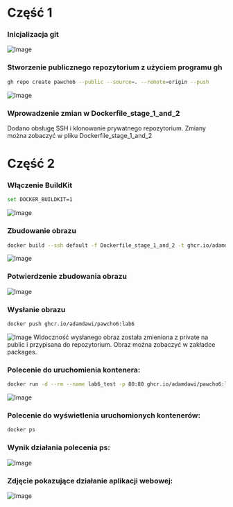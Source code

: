 # Część 1
### Inicjalizacja git
![Image](https://github.com/user-attachments/assets/403a0662-6739-42fd-9adb-c051d7182270)

### Stworzenie publicznego repozytorium z użyciem programu gh
```bash
gh repo create pawcho6 --public --source=. --remote=origin --push
```
![Image](https://github.com/user-attachments/assets/dd1df948-fe1d-4a0f-83e2-4e858dd971a5)

### Wprowadzenie zmian w Dockerfile_stage_1_and_2
Dodano obsługę SSH i klonowanie prywatnego repozytorium. Zmiany można zobaczyć w pliku Dockerfile_stage_1_and_2

# Część 2
### Włączenie BuildKit
```bash
set DOCKER_BUILDKIT=1
```
![Image](https://github.com/user-attachments/assets/38e91828-a479-46f6-baf3-95489dfcbf6b)

### Zbudowanie obrazu
```bash
docker build --ssh default -f Dockerfile_stage_1_and_2 -t ghcr.io/adamdawi/pawcho6:lab6 .
```
![Image](https://github.com/user-attachments/assets/d15652cf-00c6-4194-bcb7-008b6d72ff80)

### Potwierdzenie zbudowania obrazu
![Image](https://github.com/user-attachments/assets/65c6282b-a8f7-4f7c-bd0b-3d2303f032d0)

### Wysłanie obrazu
```bash
docker push ghcr.io/adamdawi/pawcho6:lab6
```
![Image](https://github.com/user-attachments/assets/e197cacb-5685-4ae4-a3ed-f44250561132)
Widoczność wysłanego obraz została zmieniona z private na public i przypisana do repozytorium. Obraz można zobaczyć w zakładce packages.

### Polecenie do uruchomienia kontenera:
```bash
docker run -d --rm --name lab6_test -p 80:80 ghcr.io/adamdawi/pawcho6:lab6
```
![Image](https://github.com/user-attachments/assets/d06f39ac-bcca-4ef0-830d-52d1b428e590)

### Polecenie do wyświetlenia uruchomionych kontenerów:
```bash
docker ps
```
### Wynik działania polecenia ps:
![Image](https://github.com/user-attachments/assets/f66538f3-a7bc-4d90-a203-f8e61aaba1d8)

### Zdjęcie pokazujące działanie aplikacji webowej:
![Image](https://github.com/user-attachments/assets/2d6f6d64-0cbd-4661-b513-ca4410a17548)